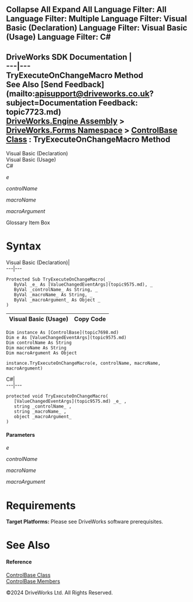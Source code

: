        

 Collapse All Expand All  Language Filter: All  Language Filter: Multiple  Language Filter: Visual Basic (Declaration) Language Filter: Visual Basic (Usage) Language Filter: C#  
---  
DriveWorks SDK Documentation  |   
---|---  
TryExecuteOnChangeMacro Method   
See Also [Send Feedback](mailto:apisupport@driveworks.co.uk?subject=Documentation Feedback: topic7723.md)  
[DriveWorks.Engine Assembly](topic2156.md) > [DriveWorks.Forms Namespace](topic7266.md) > [ControlBase Class](topic7698.md) : TryExecuteOnChangeMacro Method  
---  
  
Visual Basic (Declaration)    
Visual Basic (Usage)    
C# 

_e_
    

_controlName_
    

_macroName_
    

_macroArgument_
    

Glossary Item Box

# Syntax

Visual Basic (Declaration)|   
---|---  
      
    
    Protected Sub TryExecuteOnChangeMacro( _
       ByVal _e_ As [ValueChangedEventArgs](topic9575.md), _
       ByVal _controlName_ As String, _
       ByVal _macroName_ As String, _
       ByVal _macroArgument_ As Object _
    )   
  
Visual Basic (Usage)| Copy Code  
---|---  
      
    
    Dim instance As [ControlBase](topic7698.md)
    Dim e As [ValueChangedEventArgs](topic9575.md)
    Dim controlName As String
    Dim macroName As String
    Dim macroArgument As Object
     
    instance.TryExecuteOnChangeMacro(e, controlName, macroName, macroArgument)  
  
C#|   
---|---  
      
    
    protected void TryExecuteOnChangeMacro( 
       [ValueChangedEventArgs](topic9575.md) _e_ ,
       string _controlName_ ,
       string _macroName_ ,
       object _macroArgument_
    )  
  
#### Parameters

 _e_
    
_controlName_
    
_macroName_
    
_macroArgument_
    

# Requirements

**Target Platforms:** Please see DriveWorks software prerequisites.

# See Also

#### Reference

[ControlBase Class](topic7698.md)   
[ControlBase Members](topic7699.md)

©2024 DriveWorks Ltd. All Rights Reserved.
